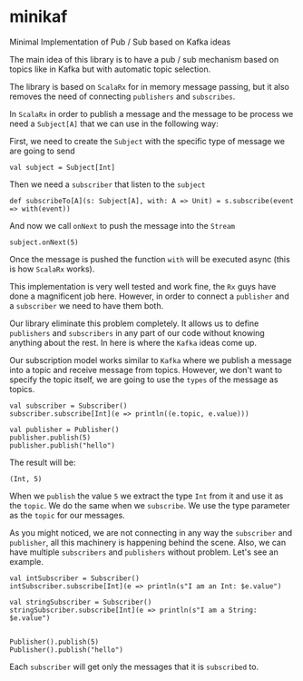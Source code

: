 # minikaf
Minimal Implementation of Pub / Sub based on Kafka ideas

The main idea of this library is to have a pub / sub mechanism based on topics like in Kafka but with automatic topic 
selection. 

The library is based on `ScalaRx` for in memory message passing, but it also removes the need of connecting `publishers` 
and `subscribes`.
 

In `ScalaRx` in order to publish a message and the message to be process we need a `Subject[A]` that we can use
in the following way:

First, we need to create the `Subject` with the specific type of message we are going to send

```
val subject = Subject[Int]
```

Then we need a `subscriber` that listen to the `subject`

```
def subscribeTo[A](s: Subject[A], with: A => Unit) = s.subscribe(event => with(event)) 
```

And now we call `onNext` to push the message into the `Stream`

```
subject.onNext(5)
```

Once the message is pushed the function `with` will be executed async (this is how `ScalaRx` works). 

This implementation is very well tested and work fine, the `Rx` guys have done a magnificent job here. However, in order
to connect a `publisher` and a `subscriber` we need to have them both. 

Our library eliminate this problem completely. It allows us to define `publishers` and `subscribers` in any part of our 
code without knowing anything about the rest. In here is where the `Kafka` ideas come up. 

Our subscription model works similar to `Kafka` where we publish a message into a topic and receive message from topics.
However, we don't want to specify the topic itself, we are going to use the `types` of the message as topics.

```
val subscriber = Subscriber()
subscriber.subscribe[Int](e => println((e.topic, e.value)))

val publisher = Publisher()
publisher.publish(5)
publisher.publish("hello")
```

The result will be:
 
```
(Int, 5)
```

When we `publish` the value `5` we extract the type `Int` from it and use it as the `topic`.
We do the same when we `subscribe`. We use the type parameter as the `topic` for our messages.

As you might noticed, we are not connecting in any way the `subscriber` and `publisher`, all this machinery is happening 
behind the scene. Also, we can have multiple `subscribers` and `publishers` without problem. Let's see an example.

```
val intSubscriber = Subscriber()
intSubscriber.subscribe[Int](e => println(s"I am an Int: $e.value")

val stringSubscriber = Subscriber()
stringSubscriber.subscribe[Int](e => println(s"I am a String: $e.value")


Publisher().publish(5)
Publisher().publish("hello")
```

Each `subscriber` will get only the messages that it is `subscribed` to.


